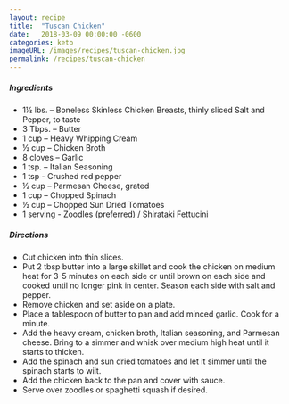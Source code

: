 ```yaml
---
layout: recipe
title:  "Tuscan Chicken"
date:   2018-03-09 00:00:00 -0600
categories: keto
imageURL: /images/recipes/tuscan-chicken.jpg
permalink: /recipes/tuscan-chicken
---
```


##### Ingredients

* 1½ lbs. – Boneless Skinless Chicken Breasts, thinly sliced Salt and Pepper, to taste
* 3 Tbps. – Butter
* 1 cup – Heavy Whipping Cream
* ½ cup – Chicken Broth
* 8 cloves – Garlic
* 1 tsp. – Italian Seasoning
* 1 tsp - Crushed red pepper
* ½ cup – Parmesan Cheese, grated
* 1 cup – Chopped Spinach
* ½ cup – Chopped Sun Dried Tomatoes
* 1 serving - Zoodles (preferred) / Shirataki Fettucini 


##### Directions

* Cut chicken into thin slices. 
* Put 2 tbsp butter into a large skillet and cook the chicken on medium heat for 3-5 minutes on each side or until brown on each side and cooked until no longer pink in center. Season each side with salt and pepper. 
* Remove chicken and set aside on a plate.
* Place a tablespoon of butter to pan and add minced garlic. Cook for a minute. 
* Add the heavy cream, chicken broth, Italian seasoning, and Parmesan cheese. Bring to a simmer and whisk over medium high heat until it starts to thicken. 
* Add the spinach and sun dried tomatoes and let it simmer until the spinach starts to wilt. 
* Add the chicken back to the pan and cover with sauce. 
* Serve over zoodles or spaghetti squash if desired.
